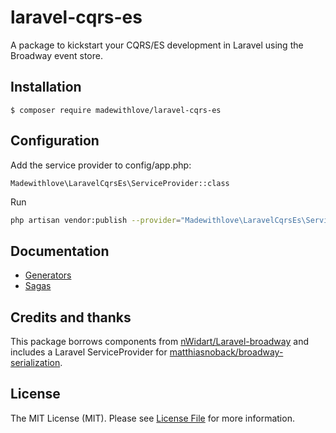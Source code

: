 # laravel-cqrs-es

A package to kickstart your CQRS/ES development in Laravel using the Broadway event store.

## Installation

```
$ composer require madewithlove/laravel-cqrs-es
```

## Configuration

Add the service provider to config/app.php:

```
Madewithlove\LaravelCqrsEs\ServiceProvider::class
```

Run

```bash
php artisan vendor:publish --provider="Madewithlove\LaravelCqrsEs\ServiceProvider"
```

## Documentation

- [Generators](./docs/generators.md)
- [Sagas](./docs/sagas.md)

## Credits and thanks

This package borrows components from [nWidart/Laravel-broadway](https://github.com/nWidart/Laravel-broadway) and includes a Laravel ServiceProvider for [matthiasnoback/broadway-serialization](https://github.com/matthiasnoback/broadway-serialization).

## License

The MIT License (MIT). Please see [License File](LICENSE.md) for more information.
